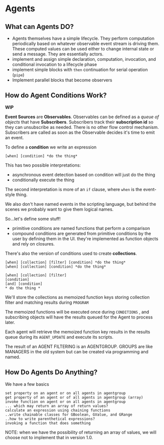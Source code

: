 # Agents

## What can Agents DO?

* Agents themselves have a simple lifecycle. They perform computation periodically based on whatever observable event stream is driving them. These computed values can be used either to change internal state or send a message. They are essentially actors.
* implement and assign simple declaration, computation, invocation, and conditional invocation to a lifecycle phase
* implement simple blocks with `then` continuation for serial operation (`pipe`)
* Implement parallel blocks that become observers

## How do Agent Conditions Work?

**WIP**

**Event Sources** are **Observables**. Observables can be defined as a *queue of objects* that have **Subscribers**. Subscribers track their **subscription id** so they can unsubscribe as needed. There is no other flow control mechanism. Subscribers are called as soon as the Observable decides it's time to emit an event.

To define a **condition** we write an expression

```
[when] [condition] *do the thing*
```

This has two possible interpretations:

* asynchronous event detection based on condition will just do the thing
* conditionally execute the thing

The second interpretation is more of an `if` clause, where `when` is the event-style thing.

We also don't have named events in the scripting language, but behind the scenes we probably want to give them logical names.

So...let's define some stuff!

* primitive conditions are named functions that perform a comparison
* compound conditions are generated from primitive conditions by the user by defining them in the UI. they're implemented as function objects and rely on closures.

There's also the version of conditions used to create **collections**.

```
[when] [collection] [filter] [condition] *do the thing*
[when] [collection] [condition] *do the thing*

[when] [collection] [filter] 
[condition]
[and] [condition]
* do the thing *
```

We'll store the collections as memoized function keys storing collection filter and matching results during `PROGRAM`

The memoized functions will be executed once during `CONDITIONS` , and subscribing objects will have the results queued for the Agent to process later.

Each agent will retrieve the memoized function key results in the results queue during its `AGENT_UPDATE` and execute its  scripts. 

The result of an AGENT FILTERING is an AGENTGROUP. GROUPS are like MANAGERS in the old system but can be created via programming and named.

## How Do Agents Do Anything?

We have a few basics

```
set property on an agent or on all agents in agentgroup
get property of an agent or of all agents in agentgroup (array)
invoke function on agent or on all agents in agentgroup
... which may return an array of return values?
calculate an expression using chaining functions
..write chainable classes for GBoolean, GValue, and GRange
..how to write parenthetical expressions?
invoking a function that does something
```

NOTE: when we have the possibility of returning an array of values, we will choose not to implement that in version 1.0.

